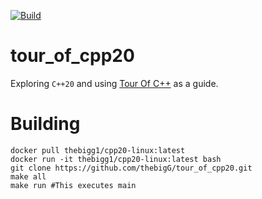 [![Build](https://github.com/thebigG/tour_of_cpp20/actions/workflows/ci.yaml/badge.svg)](https://github.com/thebigG/tour_of_cpp20/actions/workflows/ci.yaml)
# tour_of_cpp20
Exploring `C++20` and using [Tour Of C++](https://www.stroustrup.com/tour2.html) as a guide.

# Building
```
docker pull thebigg1/cpp20-linux:latest
docker run -it thebigg1/cpp20-linux:latest bash
git clone https://github.com/thebigG/tour_of_cpp20.git
make all
make run #This executes main
```